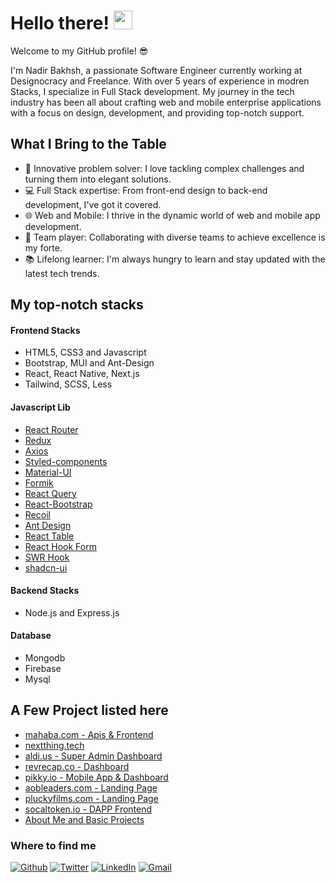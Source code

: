 <h1>Hello there! <img src="https://emojis.slackmojis.com/emojis/images/1531849430/4246/blob-sunglasses.gif?1531849430" width="30"/></h1>
<p>Welcome to my GitHub profile! 😎</p>

I'm Nadir Bakhsh, a passionate Software Engineer currently working at Designocracy and Freelance. With over 5 years of experience in modren Stacks, I specialize in Full Stack development. My journey in the tech industry has been all about crafting web and mobile enterprise applications with a focus on design, development, and providing top-notch support.

## What I Bring to the Table

- 🚀 Innovative problem solver: I love tackling complex challenges and turning them into elegant solutions.
- 💻 Full Stack expertise: From front-end design to back-end development, I've got it covered.
- 🌐 Web and Mobile: I thrive in the dynamic world of web and mobile app development.
- 🤝 Team player: Collaborating with diverse teams to achieve excellence is my forte.
- 📚 Lifelong learner: I'm always hungry to learn and stay updated with the latest tech trends.

## My top-notch stacks

#### Frontend Stacks
- HTML5, CSS3 and Javascript
- Bootstrap, MUI and Ant-Design
- React, React Native, Next.js
- Tailwind, SCSS, Less

#### Javascript Lib
- [React Router](https://reactrouter.com/)
- [Redux](https://redux.js.org/)
- [Axios](https://axios-http.com/)
- [Styled-components](https://styled-components.com/)
- [Material-UI](https://mui.com/)
- [Formik](https://formik.org/)
- [React Query](https://react-query.tanstack.com/)
- [React-Bootstrap](https://react-bootstrap.github.io/)
- [Recoil](https://recoiljs.org/)
- [Ant Design](https://ant.design/)
- [React Table](https://react-table.tanstack.com/)
- [React Hook Form](https://react-hook-form.com/)
- [SWR Hook](https://swr.vercel.app/)
- [shadcn-ui](https://ui.shadcn.com/)

#### Backend Stacks
- Node.js and Express.js

#### Database
- Mongodb
- Firebase
- Mysql

## A Few Project listed here
- [mahaba.com - Apis & Frontend](https://mahaba-git-dev-mahaba.vercel.app/)
- [nextthing.tech](https://invest.nextthing.tech/)
- [aldi.us - Super Admin Dashboard](https://www.aldi.us)
- [revrecap.co - Dashboard](https://www.revrecap.co/)
- [pikky.io - Mobile App & Dashboard](https://www.pikky.io/)
- [aobleaders.com - Landing Page](https://aobleaders.com/)
- [pluckyfilms.com - Landing Page](https://www.pluckyfilms.com/)
- [socaltoken.io - DAPP Frontend](https://so-mteav2ec6-nadirbakhsh.vercel.app/)
- [About Me and Basic Projects](https://nadir-bakhsh-7xxz9zrkx-nadirbakhsh.vercel.app/)

<h3>Where to find me</h3>
<p>
  <a href="https://github.com/NadirBakhsh/NadirBakhsh" target="_blank"><img alt="Github" src="https://img.shields.io/badge/GitHub-%2312100E.svg?&style=for-the-badge&logo=Github&logoColor=white" /></a> 
  <a href="https://twitter.com/@NadirBakhsh10" target="_blank"><img alt="Twitter" src="https://img.shields.io/badge/twitter-%231DA1F2.svg?&style=for-the-badge&logo=twitter&logoColor=white" /></a> 
  <a href="https://www.linkedin.com/in/nadir-bakhsh-39807413a/" target="_blank"><img alt="LinkedIn" src="https://img.shields.io/badge/linkedin-%230077B5.svg?&style=for-the-badge&logo=linkedin&logoColor=white" /></a>
  <a href = "mailto: nadir4k2010@gmail.com"><img alt="Gmail" src="https://img.shields.io/badge/-Gmail-ea4335?style=for-the-badge&logo=gmail&logoColor=white" /></a>
</p>
